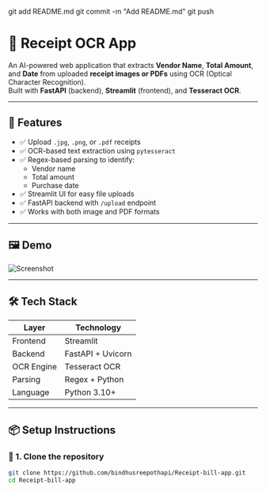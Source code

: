 git add README.md
git commit -m "Add README.md"
git push
# 🧾 Receipt OCR App

An AI-powered web application that extracts **Vendor Name**, **Total Amount**, and **Date** from uploaded **receipt images or PDFs** using OCR (Optical Character Recognition).  
Built with **FastAPI** (backend), **Streamlit** (frontend), and **Tesseract OCR**.

---

## 🚀 Features

- ✅ Upload `.jpg`, `.png`, or `.pdf` receipts
- ✅ OCR-based text extraction using `pytesseract`
- ✅ Regex-based parsing to identify:
  - Vendor name
  - Total amount
  - Purchase date
- ✅ Streamlit UI for easy file uploads
- ✅ FastAPI backend with `/upload` endpoint
- ✅ Works with both image and PDF formats

---

## 🖼️ Demo

![Screenshot](https://via.placeholder.com/700x350?text=Upload+a+receipt+to+see+the+extracted+data)

---

## 🛠️ Tech Stack

| Layer      | Technology       |
|------------|------------------|
| Frontend   | Streamlit        |
| Backend    | FastAPI + Uvicorn |
| OCR Engine | Tesseract OCR    |
| Parsing    | Regex + Python   |
| Language   | Python 3.10+     |

---

## 📦 Setup Instructions

### 🔧 1. Clone the repository

```bash
git clone https://github.com/bindhusreepothapi/Receipt-bill-app.git
cd Receipt-bill-app
